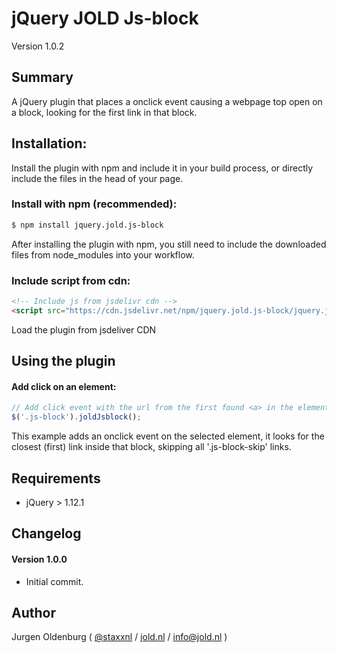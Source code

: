 # jQuery JOLD Js-block

Version 1.0.2

## Summary

A jQuery plugin that places a onclick event causing a webpage top open on a block, looking for the first link in that block.


## Installation:
Install the plugin with npm and include it in your build process, or directly include the files in the head of your page.

### Install with npm (recommended):

```bash
$ npm install jquery.jold.js-block
```

After installing the plugin with npm, you still need to include the downloaded files from node_modules into your workflow.


### Include script from cdn:

```html
<!-- Include js from jsdelivr cdn -->
<script src="https://cdn.jsdelivr.net/npm/jquery.jold.js-block/jquery.jold.js-block.min.js"></script>
```

Load the plugin from jsdeliver CDN

## Using the plugin

#### Add click on an element:

```js
// Add click event with the url from the first found <a> in the element
$('.js-block').joldJsblock();
```

This example adds an onclick event on the selected element, it looks for the closest (first) link inside that block, skipping all '.js-block-skip' links.


## Requirements

- jQuery > 1.12.1


## Changelog


#### Version 1.0.0

* Initial commit.



## Author

Jurgen Oldenburg ( [@staxxnl](http://twitter.com/staxxnl) / [jold.nl](https://www.jold.nl) / [info@jold.nl](info@jold.nl) )

